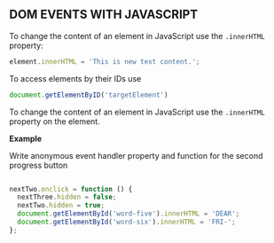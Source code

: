 ## DOM EVENTS WITH JAVASCRIPT

To change the content of an element in JavaScript use the `.innerHTML` property:

```javascript
element.innerHTML = 'This is new text content.';
```

To access elements by their IDs use
```javascript
document.getElementByID('targetElement')
```
To change the content of an element in JavaScript use the `.innerHTML` property on the element.

**Example**

Write anonymous event handler property and function for the second progress button
```javascript

nextTwo.onclick = function () {
  nextThree.hidden = false;
  nextTwo.hidden = true;
  document.getElementById('word-five').innerHTML = 'DEAR';
  document.getElementById('word-six').innerHTML = 'FRI-';
};
```
